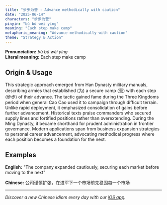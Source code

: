 ```yaml
---
title: "步步为营 - Advance methodically with caution"
date: "2025-06-14"
characters: "步步为营"
pinyin: "bù bù wéi yíng"
meaning: "Each step make camp"
metaphoric_meaning: "Advance methodically with caution"
theme: "Strategy & Action"
---
```


**Pronunciation:** *bù bù wéi yíng*  
**Literal meaning:** Each step make camp

## Origin & Usage

This strategic approach emerged from Han Dynasty military manuals, describing armies that established (为) a secure camp (营) with each step (步步) of their advance. The tactic gained fame during the Three Kingdoms period when general Cao Cao used it to campaign through difficult terrain. Unlike rapid deployment, it emphasized consolidation of gains before further advancement. Historical texts praise commanders who secured supply lines and fortified positions rather than overextending. During the Ming Dynasty, it became shorthand for prudent administration in frontier governance. Modern applications span from business expansion strategies to personal career advancement, advocating methodical progress where each position becomes a foundation for the next.

## Examples

**English:** "The company expanded cautiously, securing each market before moving to the next"

**Chinese:** 公司谨慎扩张，在进军下一个市场前先稳固每一个市场

---

*Discover a new Chinese idiom every day with our [iOS app](https://apps.apple.com/us/app/daily-chinese-idioms/id6670238264).*

